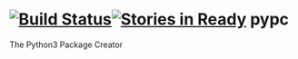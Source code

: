 [![Build Status](https://travis-ci.org/mekarpeles/pypc.svg?branch=master)](https://travis-ci.org/mekarpeles/pypc)[![Stories in Ready](https://badge.waffle.io/mekarpeles/gypy.png?label=ready)](https://waffle.io/mekarpeles/pypc)
pypc
====

The Python3 Package Creator

